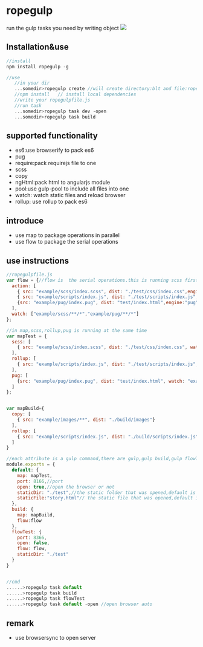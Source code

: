 # ropegulp
run the gulp tasks you need by writing object ![](https://img.shields.io/npm/v/ropegulp.svg?style=flat)

## Installation&use

```js
//install
npm install ropegulp -g

//use
   //in your dir
   ...somedir>ropegulp create //will create directory:blt and file:ropegulpfile.js,package.json
   //npm install   // install local dependencies
   //write your ropegulpfile.js
   //run task
   ...somedir>ropegulp task dev -open
   ...somedir>ropegulp task build
```

## supported functionality
* es6:use browserify to pack es6
* pug
* require:pack requirejs file to one
* scss
* copy
* ngHtml:pack html to angularjs module
* pool:use gulp-pool to include all files into one
* watch: watch static files and reload browser
* rollup: use rollup to pack es6

## introduce
* use map to package operations in parallel
* use flow to package the serial operations

## use instructions

```javascript
//ropegulpfile.js
var flow = {//flow is  the serial operations.this is running scss first,then running rollup and finally running pug
  action: [
    { src: "example/scss/index.scss", dist: "./test/css/index.css",engine:"scss"},
    { src: "example/scripts/index.js", dist: "./test/scripts/index.js",argument: { format: 'umd', uglify: true },engine:"rollup"},
    {src: "example/pug/index.pug", dist: "test/index.html",engine:"pug"}
  ],
  watch: ["example/scss/**/*","example/pug/**/*"]
};

//in map,scss,rollup,pug is running at the same time
var mapTest = {
  scss: [
    { src: "example/scss/index.scss", dist: "./test/css/index.css", watch: "example/scss/**/*"}
  ],
  rollup: [
    { src: "example/scripts/index.js", dist: "./test/scripts/index.js", watch: "example/scripts/**/*", argument: { format: 'umd', uglify: true } }
  ],
  pug: [
    {src: "example/pug/index.pug", dist: "test/index.html", watch: "example/pug/**/*"}
  ]
};


var mapBuild={
  copy: [
    { src: "example/images/**", dist: "./build/images"}
  ],
  rollup: [
    { src: "example/scripts/index.js", dist: "./build/scripts/index.js", watch: "example/scripts/**/*", argument: { format: 'umd', uglify: true } }
  ]
}

//each attribute is a gulp command,there are gulp,gulp build,gulp flowTest as follows;
module.exports = {
  default: {
    map: mapTest,
    port: 8166,//port
    open: true,//open the browser or not
    staticDir: "./test",//the static folder that was opened,default is ./
    staticFile:"story.html"// the static file that was opened,default is index.html
  },
  build: {
    map: mapBuild,
    flow:flow
  },
  flowTest: {
    port: 8366,
    open: false,
    flow: flow,
    staticDir: "./test"
  }
}


//cmd
......>ropegulp task default
......>ropegulp task build
......>ropegulp task flowTest
......>ropegulp task default -open //open browser auto

```


## remark
* use browsersync to open server
